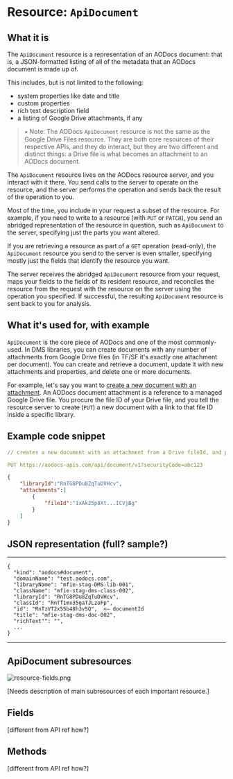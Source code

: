 # Resource: ````ApiDocument````


## What it is

The ```ApiDocument``` resource is a representation of an AODocs document: that is, a JSON-formatted listing of all of the metadata that an AODocs document is made up of.

This includes, but is not limited to the following:



*   system properties like date and title
*   custom properties
*   rich text description field
*   a listing of Google Drive attachments, if any

> ⭑   Note: The AODocs ```ApiDocument``` resource is not the same as the Google Drive Files resource.  They are both core resources of their respective APIs, and they do interact, but they are two different and distinct things: a Drive file is what becomes an attachment to an AODocs document.



The ```ApiDocument``` resource lives on the AODocs resource server, and you interact with it there.  You send calls to the server to operate on the resource, and the server performs the operation and sends back the result of the operation to you.

Most of the time, you include in your request a subset of the resource.  For example, if you need to write to a resource (with ```PUT``` or ```PATCH```), you send an abridged representation of the resource in question, such as ```ApiDocument``` to the server, specifying just the parts you want altered.

If you are retrieving a resource as part of a ```GET``` operation (read-only), the ```ApiDocument``` resource you send to the server is even smaller, specifying mostly just the fields that identify the resource you want.

The server receives the abridged ```ApiDocument``` resource from your request, maps your fields to the fields of its resident resource, and reconciles the resource from the request with the resource on the server using the operation you specified.  If successful, the resulting ```ApiDocument``` resource is sent back to you for analysis.


## What it's used for, with example

```ApiDocument``` is the core piece of AODocs and one of the most commonly-used.  In DMS libraries, you can create documents with any number of attachments from Google Drive files (in TF/SF it's exactly one attachment per document).  You can create and retrieve a document, update it with new attachments and properties, and delete one or more documents.

For example, let's say you want to [create a new document with an attachment](/docs/aodocs-staging.altirnao.com/1/c/Guides/30-Manage%20AODocs%20documents/20-Create,%20modify,%20delete%20documents/10-Create%20new%20documents%20with%20attachments/00-Overview).  An AODocs document attachment is a reference to a managed Google Drive file.  You procure the file ID of your Drive file, and you tell the resource server to create (`PUT`) a new document with a link to that file ID inside a specific library.


## Example code snippet


```yaml
// creates a new document with an attachment from a Drive fileId, and puts it in a specific library by libraryId

PUT https://aodocs-apis.com/api/document/v1?securityCode=abc123
```

```json
{
    "libraryId":"RnTG8PDu8ZqTuDVHcv",
    "attachments":[
        {
            "fileId":"1xAk25p8Xt...ICVjBg"
        }
    ]
}
```



## JSON representation (full?  sample?)

____________________________________________


```
{
  "kind": "aodocs#document",
  "domainName": "test.aodocs.com",
  "libraryName": "mfie-stag-DMS-lib-001",
  "className": "mfie-stag-dms-class-002",
  "libraryId": "RnTG8PDu8ZqTuDVHcv",
  "classId": "RnTf1mx35gaTJLzoFp",
  "id": "RnTzVT2x5Sb48h3vSQ",  <— documentId
  "title": "mfie-stag-dms-doc-002",
  "richText"": "",
  ...
}
```


____________________________________________


## ApiDocument subresources

![resource-fields.png](/img/resource-fields.png)

[Needs description of main subresources of each important resource.]

## Fields

[different from API ref how?]


## Methods

[different from API ref how?]